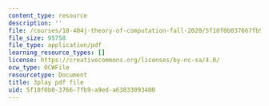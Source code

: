 ```yaml
---
content_type: resource
description: ''
file: /courses/18-404j-theory-of-computation-fall-2020/5f10f0b037667fb9a9eda63833093400_vqFRAWeEcUs.pdf
file_size: 95758
file_type: application/pdf
learning_resource_types: []
license: https://creativecommons.org/licenses/by-nc-sa/4.0/
ocw_type: OCWFile
resourcetype: Document
title: 3play pdf file
uid: 5f10f0b0-3766-7fb9-a9ed-a63833093400
---
```

